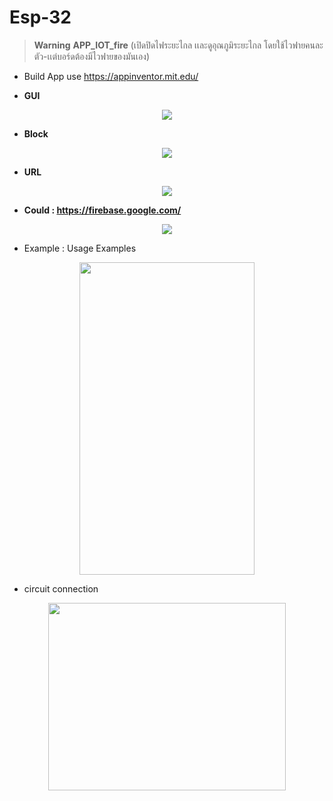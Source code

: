 # Esp-32
> **Warning** **APP_IOT_fire** (เปิดปิดไฟระยะไกล เเละดูอุณภูมิระยะไกล โดยใช้ไวฟายคนละตัว-เเต่บอร์ดต้องมีไวฟายของมันเอง)
- Build App use https://appinventor.mit.edu/

 - **GUI**

<p align="center">
<img src="APP_IOT_fire/img/s.png" >
</p>

- **Block**

<p align="center">
<img src="APP_IOT_fire/img/bolck.png">
</p>

- **URL**

<p align="center">
<img src="APP_IOT_fire/img/URL.png" >
</p>

-  **Could : https://firebase.google.com/**

<p align="center">
<img src="APP_IOT_fire/img/firebase.png">
</p>

- Example : Usage Examples
<p align="center">
<img src="APP_IOT_fire/img/esp.gif" width="280" height="500">
</p>

- circuit connection
<p align="center">
<img src="APP_IOT_fire/connection.png" width="380" height="300">
</p>
